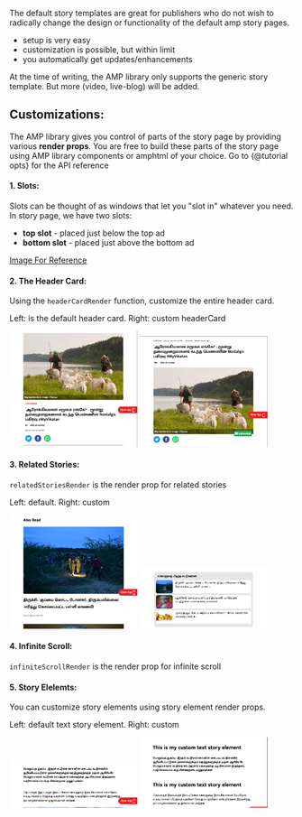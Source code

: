 The default story templates are great for publishers who do not wish to radically change the design or functionality of the default amp story pages.

- setup is very easy
- customization is possible, but within limit
- you automatically get updates/enhancements

At the time of writing, the AMP library only supports the generic story template. But more (video, live-blog) will be added.

## Customizations:

The AMP library gives you control of parts of the story page by providing various **render props**. You are free to build these parts of the story page using AMP library components or amphtml of your choice. Go to {@tutorial opts} for the API reference

#### 1. Slots:

Slots can be thought of as windows that let you "slot in" whatever you need. In story page, we have two slots:

- **top slot** - placed just below the top ad
- **bottom slot** - placed just above the bottom ad

<a id="slots_link" href="./story-page-slots.png" target="_blank">Image For Reference</a>

#### 2. The Header Card:

Using the `headerCardRender` function, customize the entire header card.

Left: is the default header card. Right: custom headerCard

<div>
  <div style="display: inline-block; width: 45%;"><img src="./headerCardRender/without.png"></div>
  <div style="display: inline-block; width: 45%;"><img src="./headerCardRender/with.png"></div>
</div>

#### 3. Related Stories:

`relatedStoriesRender` is the render prop for related stories

Left: default. Right: custom

<div>
  <div style="display: inline-block; width: 45%;"><img src="./relatedStoriesRender/without.png"></div>
  <div style="display: inline-block; width: 45%;"><img src="./relatedStoriesRender/with.png"></div>
</div>

#### 4. Infinite Scroll:

`infiniteScrollRender` is the render prop for infinite scroll

#### 5. Story Elelemts:

You can customize story elements using story element render props.

Left: default text story element. Right: custom

<div>
  <div style="display: inline-block; width: 45%;"><img src="./storyElement-text/without.png"></div>
  <div style="display: inline-block; width: 45%;"><img src="./storyElement-text/with.png"></div>
</div>
